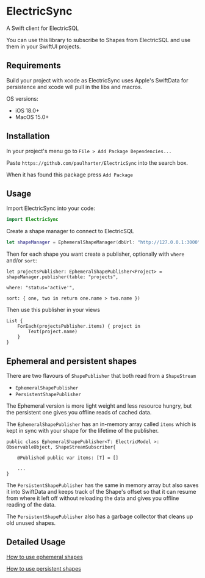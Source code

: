 # ElectricSync

A Swift client for ElectricSQL

You can use this library to subscribe to Shapes from ElectricSQL and use them in your SwiftUI projects.

## Requirements

Build your project with xcode as ElectricSync uses Apple's SwiftData for persistence and xcode will pull in the libs and macros.

OS versions:
- iOS 18.0+
- MacOS 15.0+

## Installation

In your project's menu go to `File > Add Package Dependencies...` 

Paste `https://github.com/paulharter/ElectricSync` into the search box.

When it has found this package press `Add Package`

## Usage

Import ElectricSync into your code:

```swift
import ElectricSync
```

Create a shape manager to connect to ElectricSQL

```swift
let shapeManager = EphemeralShapeManager(dbUrl: "http://127.0.0.1:3000")
```

Then for each shape you want create a publisher, optionally with `where` and/or `sort`:

```
let projectsPublisher: EphemeralShapePublisher<Project> = shapeManager.publisher(table: "projects",
                                                                                 where: "status='active'",
                                                                                 sort: { one, two in return one.name > two.name })
```

Then use this publisher in your views

```
List {
    ForEach(projectsPublisher.items) { project in
        Text(project.name)
    }
}
```

## Ephemeral and persistent shapes

There are two flavours of `ShapePublisher` that both read from a `ShapeStream`

- `EphemeralShapePublisher` 
- `PersistentShapePublisher`

The Ephemeral version is more light weight and less resource hungry, but the persistent one gives you offline reads of cached data.


The `EphemeralShapePublisher` has an in-memory array called `items` which is kept in sync with your shape for the lifetime of the publisher. 

```
public class EphemeralShapePublisher<T: ElectricModel >: ObservableObject, ShapeStreamSubscriber{

    @Published public var items: [T] = []
    
    ...
}
```

The `PersistentShapePublisher` has the same in memory array but also saves it into SwiftData and keeps track of the Shape's offset so that it can resume from where it left off without reloading the data and gives you offline reading of the data.

The `PersistentShapePublisher` also has a garbage collector that cleans up old unused shapes.

## Detailed Usage

[How to use ephemeral shapes](./Docs/ephemeral.md)

[How to use persistent shapes](./Docs/persistent.md)





